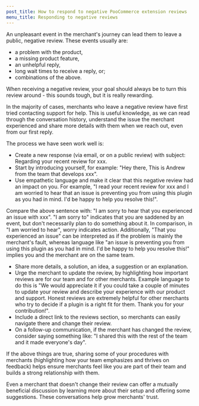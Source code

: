 ```yaml
---
post_title: How to respond to negative PooCommerce extension reviews
menu_title: Responding to negative reviews
---
```


An unpleasant event in the merchant's journey can lead them to leave a public, negative review. These events usually are:

* a problem with the product,
* a missing product feature,
* an unhelpful reply,
* long wait times to receive a reply, or;
* combinations of the above.

When receiving a negative review, your goal should always be to turn this review around - this sounds tough, but it is really rewarding.

In the majority of cases, merchants who leave a negative review have first tried contacting support for help. This is useful knowledge, as we can read through the conversation history, understand the issue the merchant experienced and share more details with them when we reach out, even from our first reply.

The process we have seen work well is:

* Create a new response (via email, or on a public review) with subject: Regarding your recent review for xxx.
* Start by introducing yourself, for example: "Hey there, This is Andrew from the team that develops xxx".
* Use empathetic language and make it clear that this negative review had an impact on you. For example, "I read your recent review for xxx and I am worried to hear that an issue is preventing you from using this plugin as you had in mind. I'd be happy to help you resolve this!".

Compare the above sentence with: "I am sorry to hear that you experienced an issue with xxx". "I am sorry to" indicates that you are saddened by an event, but don't necessarily plan to do something about it. In comparison, in "I am worried to hear", worry indicates action. Additionally, "That you experienced an issue" can be interpreted as if the problem is mainly the merchant's fault, whereas language like "an issue is preventing you from using this plugin as you had in mind. I'd be happy to help you resolve this!" implies you and the merchant are on the same team.

* Share more details, a solution, an idea, a suggestion or an explanation.
* Urge the merchant to update the review, by highlighting how important reviews are for our team and for other merchants. Example language to do this is "We would appreciate it if you could take a couple of minutes to update your review and describe your experience with our product and support. Honest reviews are extremely helpful for other merchants who try to decide if a plugin is a right fit for them. Thank you for your contribution!".
* Include a direct link to the reviews section, so merchants can easily navigate there and change their review.
* On a follow-up communication, if the merchant has changed the review, consider saying something like: "I shared this with the rest of the team and it made everyone's day".

If the above things are true, sharing some of your procedures with merchants (highlighting how your team emphasizes and thrives on feedback) helps ensure merchants feel like you are part of their team and builds a strong relationship with them. 

Even a merchant that doesn't change their review can offer a mutually beneficial discussion by learning more about their setup and offering some suggestions. These conversations help grow merchants' trust.
